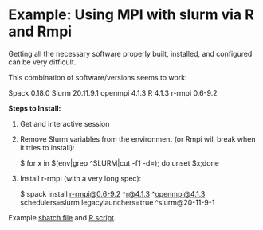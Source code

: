 # Example: Using MPI with slurm via R and Rmpi

Getting all the necessary software properly built, installed, and configured can be very difficult.

This combination of software/versions seems to work:

Spack 0.18.0
Slurm 20.11.9.1
openmpi 4.1.3
R 4.1.3
r-rmpi 0.6-9.2

**Steps to Install:**

1. Get and interactive session
2. Remove Slurm variables from the environment (or Rmpi will break when it tries to install):

    $ for x in $(env|grep ^SLURM|cut -f1 -d=); do unset $x;done

3. Install r-rmpi (with a very long spec):

    $ spack install r-rmpi@0.6-9.2 ^r@4.1.3 ^openmpi@4.1.3 schedulers=slurm legacylaunchers=true ^slurm@20-11-9-1

Example [sbatch file](r_mpi_example.sbatch) and [R script](r_mpi_example.r).

